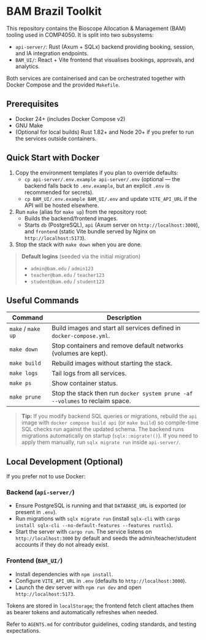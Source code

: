 # BAM Brazil Toolkit

This repository contains the Bioscope Allocation & Management (BAM) tooling used in COMP4050. It is split into two subsystems:

- `api-server/`: Rust (Axum + SQLx) backend providing booking, session, and IA integration endpoints.
- `BAM_UI/`: React + Vite frontend that visualises bookings, approvals, and analytics.

Both services are containerised and can be orchestrated together with Docker Compose and the provided `Makefile`.

## Prerequisites

- Docker 24+ (includes Docker Compose v2)
- GNU Make
- (Optional for local builds) Rust 1.82+ and Node 20+ if you prefer to run the services outside containers.

## Quick Start with Docker

1. Copy the environment templates if you plan to override defaults:
   - `cp api-server/.env.example api-server/.env` (optional — the backend falls back to `.env.example`, but an explicit `.env` is recommended for secrets).
   - `cp BAM_UI/.env.example BAM_UI/.env` and update `VITE_API_URL` if the API will be hosted elsewhere.
2. Run `make` (alias for `make up`) from the repository root:
   - Builds the backend/frontend images.
   - Starts `db` (PostgreSQL), `api` (Axum server on `http://localhost:3000`), and `frontend` (static Vite bundle served by Nginx on `http://localhost:5173`).
3. Stop the stack with `make down` when you are done.

> **Default logins** (seeded via the initial migration)
> - `admin@bam.edu` / `admin123`
> - `teacher@bam.edu` / `teacher123`
> - `student@bam.edu` / `student123`

## Useful Commands

| Command | Description |
| ------- | ----------- |
| `make` / `make up` | Build images and start all services defined in `docker-compose.yml`. |
| `make down` | Stop containers and remove default networks (volumes are kept). |
| `make build` | Rebuild images without starting the stack. |
| `make logs` | Tail logs from all services. |
| `make ps` | Show container status. |
| `make prune` | Stop the stack then run `docker system prune -af --volumes` to reclaim space. |

> **Tip:** If you modify backend SQL queries or migrations, rebuild the `api` image with `docker compose build api` (or `make build`) so compile-time SQL checks run against the updated schema.
> The backend runs migrations automatically on startup (`sqlx::migrate!()`). If you need to apply them manually, run `sqlx migrate run` inside `api-server/`.

## Local Development (Optional)

If you prefer not to use Docker:

### Backend (`api-server/`)
- Ensure PostgreSQL is running and that `DATABASE_URL` is exported (or present in `.env`).
- Run migrations with `sqlx migrate run` (install `sqlx-cli` with `cargo install sqlx-cli --no-default-features --features rustls`).
- Start the server with `cargo run`. The service listens on `http://localhost:3000` by default and seeds the admin/teacher/student accounts if they do not already exist.

### Frontend (`BAM_UI/`)
- Install dependencies with `npm install`.
- Configure `VITE_API_URL` in `.env` (defaults to `http://localhost:3000`).
- Launch the dev server with `npm run dev` and open `http://localhost:5173`.

Tokens are stored in `localStorage`; the frontend fetch client attaches them as bearer tokens and automatically refreshes when needed.

Refer to `AGENTS.md` for contributor guidelines, coding standards, and testing expectations.
